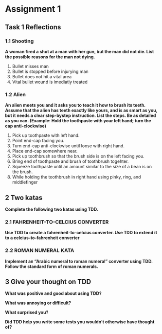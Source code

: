 # Assignment 1

## Task 1 Reflections
### 1.1 Shooting
**A woman fired a shot at a man with her gun, but the man did not die. List the possible reasons for the man not dying.**
1. Bullet misses man
2. Bullet is stopped before injurying man
3. Bullet does not hit a vital area
4. Vital bullet wound is imediatly treated

### 1.2 Alien
**An alien meets you and it asks you to teach it how to brush its teeth. Assume that the alien has teeth exactly like yours, and is as smart as you, but it needs a clear step-bystep instruction. List the steps. Be as detailed as you can. (Example: Hold the toothpaste with your left hand; turn the cap anti-clockwise)**
1. Pick up toothpaste with left hand.
2. Point end-cap facing you.
3. Turn end-cap anti-clockwise until loose with right hand.
4. Place end-cap somewhere near.
5. Pick up toothbrush so that the brush side is on the left facing you.
6. Bring end of toothpaste and brush of toothbrush togehter.
7. Squeeze toothpaste until an amount similar to the size of a bean is on the brush.
8. While holding the toothbrush in right hand using pinky, ring, and middlefinger


## 2 Two katas
**Complete the following two katas using TDD.**
### 2.1 FAHRENHEIT-TO-CELCIUS CONVERTER
**Use TDD to create a fahrenheit-to-celcius converter. 
Use TDD to extend it to a celcius-to-fahrenheit converter**
### 2.2 ROMAN NUMERAL KATA
**Implement an “Arabic numeral to roman numeral” converter using TDD. Follow the standard form of roman numerals.**


## 3 Give your thought on TDD
**What was positive and good about using TDD?**

**What was annoying or difficult?**

**What surprised you?**

**Did TDD help you write some tests you wouldn’t otherwise have thought of?**
